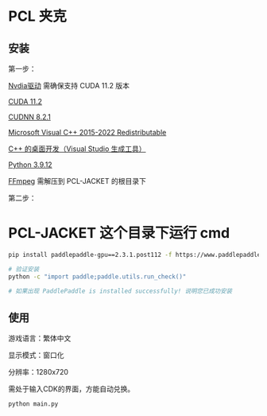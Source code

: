 # PCL 夹克

## 安装


第一步：

[Nvdia驱动](https://www.nvidia.com/download/index.aspx) 需确保支持 CUDA 11.2 版本

[CUDA 11.2](https://developer.download.nvidia.com/compute/cuda/11.2.0/local_installers/cuda_11.2.0_460.89_win10.exe)

[CUDNN 8.2.1](https://developer.download.nvidia.com/compute/machine-learning/cudnn/secure/8.2.1.32/11.3_06072021/cudnn-11.3-windows-x64-v8.2.1.32.zip)

[Microsoft Visual C++ 2015-2022 Redistributable](https://aka.ms/vs/17/release/vc_redist.x64.exe)

[C++ 的桌面开发（Visual Studio 生成工具）](https://aka.ms/vs/17/release/vs_BuildTools.exe)

[Python 3.9.12](https://www.nvidia.cn/Download/index.aspx?lang=cn)

[FFmpeg](https://github.com/BtbN/FFmpeg-Builds/releases)
需解压到 PCL-JACKET 的根目录下

第二步：

# PCL-JACKET 这个目录下运行 cmd
```bash
pip install paddlepaddle-gpu==2.3.1.post112 -f https://www.paddlepaddle.org.cn/whl/windows/mkl/avx/stable.html && pip install -r requirements.txt -i https://pypi.tuna.tsinghua.edu.cn/simple
```

```bash
# 验证安装 
python -c "import paddle;paddle.utils.run_check()"

# 如果出现 PaddlePaddle is installed successfully! 说明您已成功安装
```

## 使用
游戏语言：繁体中文

显示模式：窗口化

分辨率：1280x720

需处于输入CDK的界面，方能自动兑换。

```bash
python main.py
```
